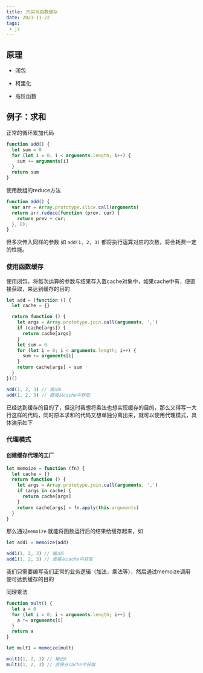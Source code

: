 ```yaml
---
title: JS实现函数缓存
date: 2021-11-22
tags:
 - js
---
```


<!-- truncate -->

## 原理

- 闭包 
- 柯里化

- 高阶函数

## 例子：求和

正常的循环累加代码

```javascript
function add() {
  let sum = 0
  for (let i = 0; i < arguments.length; i++) {
    sum += arguments[i]
  }
  return sum
}
```

使用数组的reduce方法

```javascript
function add() {
  var arr = Array.prototype.slice.call(arguments)
  return arr.reduce(function (prev, cur) {
    return prev + cur;
  }, 0);
}
```

但多次传入同样的参数 如 `add(1, 2, 3)`  都将执行运算对应的次数，将会耗费一定的性能。

### 使用函数缓存

使用闭包，将每次运算的参数与结果存入置cache对象中，如果cache中有，便直接获取，来达到缓存的目的

```javascript
let add = (function () {
  let cache = {}

  return function () {
    let args = Array.prototype.join.call(arguments, ',')
    if (cache[args]) {
      return cache[args]
    }
    let sum = 0
    for (let i = 0; i < arguments.length; i++) {
      sum += arguments[i]
    }
    return cache[args] = sum
  }
})()

add(1, 2, 3) // 输出6
add(1, 2, 3) // 直接从cache中获取
```

已经达到缓存的目的了，但这时我想将乘法也想实现缓存的目的，那么又得写一大行这样的代码，同时原本求和的代码又想单独分离出来，就可以使用代理模式，具体演示如下

### 代理模式

#### 创建缓存代理的工厂

```javascript
let memoize = function (fn) {
  let cache = {}
  return function () {
    let args = Array.prototype.join.call(arguments, ',')
    if (args in cache) {
      return cache[args]
    }
    return cache[args] = fn.apply(this.arguments)
  }
}
```

那么通过`memoize` 就能将函数运行后的结果给缓存起来，如

```javascript
let add1 = memoize(add)

add1(1, 2, 3) // 输出6
add1(1, 2, 3) // 直接从cache中获取
```

我们只需要编写我们正常的业务逻辑（加法，乘法等），然后通过memoize调用 便可达到缓存的目的

同理乘法

```javascript
function mult() {
  let a = 0
  for (let i = 0; i < arguments.length; i++) {
    a *= arguments[i]
  }
  return a
}

let mult1 = memoize(mult)

mult1(1, 2, 3) // 输出6
mult1(1, 2, 3) // 直接从cache中获取
```

